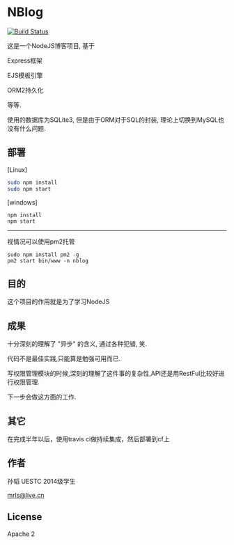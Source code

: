# NBlog

[![Build Status](https://travis-ci.org/Soontao/nodejs_material_blog.svg?branch=master)](https://travis-ci.org/Soontao/nodejs_material_blog)

这是一个NodeJS博客项目, 基于

Express框架

EJS模板引擎

ORM2持久化

等等.

使用的数据库为SQLite3, 但是由于ORM对于SQL的封装, 理论上切换到MySQL也没有什么问题.

## 部署

[Linux]

```bash
sudo npm install
sudo npm start
```

[windows]

```
npm install
npm start
```

---

视情况可以使用pm2托管

```
sudo npm install pm2 -g
pm2 start bin/www -n nblog 
```

## 目的

这个项目的作用就是为了学习NodeJS

## 成果

十分深刻的理解了 "异步" 的含义, 通过各种犯错, 笑.


代码不是最佳实践,只能算是勉强可用而已.


写权限管理模块的时候,深刻的理解了这件事的复杂性,API还是用RestFul比较好进行权限管理.


下一步会做这方面的工作.

## 其它

在完成半年以后，使用travis ci做持续集成，然后部署到cf上

## 作者

孙韬 UESTC 2014级学生


mrls@live.cn


## License

Apache 2